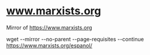 # www.marxists.org
Mirror of https://www.marxists.org

wget --mirror --no-parent --page-requisites --continue https://www.marxists.org/espanol/

